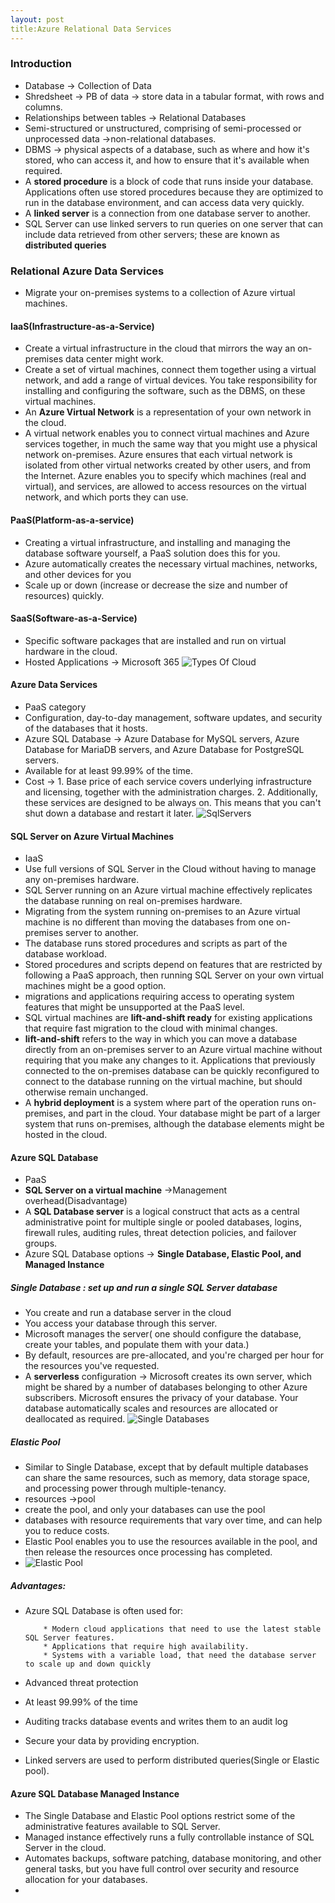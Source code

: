 ```yaml
---
layout: post
title:Azure Relational Data Services
---
```

### Introduction
* Database -> Collection of Data
* Shredsheet -> PB of data -> store data in a tabular format, with rows and columns.
* Relationships between tables -> Relational Databases
* Semi-structured or unstructured, comprising of semi-processed or unprocessed data ->non-relational databases.
* DBMS -> physical aspects of a database, such as where and how it's stored, who can access it, and how to ensure that it's available when required.
* A **stored procedure** is a block of code that runs inside your database. Applications often use stored procedures because they are optimized to run in the database environment, and can access data very quickly. 
* A **linked server** is a connection from one database server to another.
* SQL Server can use linked servers to run queries on one server that can include data retrieved from other servers; these are known as **distributed queries**

### Relational Azure Data Services
* Migrate your on-premises systems to a collection of Azure virtual machines.
#### IaaS(Infrastructure-as-a-Service)
* Create a virtual infrastructure in the cloud that mirrors the way an on-premises data center might work.
* Create a set of virtual machines, connect them together using a virtual network, and add a range of virtual devices. You take responsibility for installing and configuring the software, such as the DBMS, on these virtual machines.
* An **Azure Virtual Network** is a representation of your own network in the cloud.
* A virtual network enables you to connect virtual machines and Azure services together, in much the same way that you might use a physical network on-premises. Azure ensures that each virtual network is isolated from other virtual networks created by other users, and from the Internet. Azure enables you to specify which machines (real and virtual), and services, are allowed to access resources on the virtual network, and which ports they can use.

#### PaaS(Platform-as-a-service)
* Creating a virtual infrastructure, and installing and managing the database software yourself, a PaaS solution does this for you.
* Azure automatically creates the necessary virtual machines, networks, and other devices for you 
* Scale up or down (increase or decrease the size and number of resources) quickly.

#### SaaS(Software-as-a-Service)
* Specific software packages that are installed and run on virtual hardware in the cloud.
* Hosted Applications -> Microsoft 365
![Types Of Cloud](https://raw.githubusercontent.com/TrailBlazed/trailblazed.github.io/gh-pages/assets/TypesOfCloud.JPG)

#### Azure Data Services
* PaaS category
* Configuration, day-to-day management, software updates, and security of the databases that it hosts.
* Azure SQL Database -> Azure Database for MySQL servers, Azure Database for MariaDB servers, and Azure Database for PostgreSQL servers.
* Available for at least 99.99% of the time.
* Cost -> 1. Base price of each service covers underlying infrastructure and licensing, together with the administration charges. 
          2. Additionally, these services are designed to be always on. This means that you can't shut down a database and restart it later.
  ![SqlServers](https://github.com/TrailBlazed/trailblazed.github.io/blob/gh-pages/assets/4-choose-platform.png)
 #### SQL Server on Azure Virtual Machines
 * IaaS
 * Use full versions of SQL Server in the Cloud without having to manage any on-premises hardware.
 * SQL Server running on an Azure virtual machine effectively replicates the database running on real on-premises hardware.
 * Migrating from the system running on-premises to an Azure virtual machine is no different than moving the databases from one on-premises server to another.
 * The database runs stored procedures and scripts as part of the database workload. 
 * Stored procedures and scripts depend on features that are restricted by following a PaaS approach, then running SQL Server on your own virtual machines might be a good option. 
 * migrations and applications requiring access to operating system features that might be unsupported at the PaaS level. 
 * SQL virtual machines are **lift-and-shift ready** for existing applications that require fast migration to the cloud with minimal changes.
 * **lift-and-shift** refers to the way in which you can move a database directly from an on-premises server to an Azure virtual machine without requiring that you make any changes to it. Applications that previously connected to the on-premises database can be quickly reconfigured to connect to the database running on the virtual machine, but should otherwise remain unchanged.
 * A **hybrid deployment** is a system where part of the operation runs on-premises, and part in the cloud. Your database might be part of a larger system that runs on-premises, although the database elements might be hosted in the cloud.
 #### Azure SQL Database
 * PaaS
 * **SQL Server on a virtual machine** ->Management overhead(Disadvantage)
 * A **SQL Database server** is a logical construct that acts as a central administrative point for multiple single or pooled databases, logins, firewall rules, auditing rules, threat detection policies, and failover groups.
 * Azure SQL Database options -> **Single Database, Elastic Pool, and Managed Instance**
 ##### Single Database : set up and run a single SQL Server database
 * You create and run a database server in the cloud
 * You access your database through this server. 
 * Microsoft manages the server( one should configure the database, create your tables, and populate them with your data.)
 * By default, resources are pre-allocated, and you're charged per hour for the resources you've requested. 
 * A **serverless** configuration -> Microsoft creates its own server, which might be shared by a number of databases belonging to other Azure subscribers. Microsoft ensures the privacy of your database. Your database automatically scales and resources are allocated or deallocated as required. 
![Single Databases](https://raw.githubusercontent.com/TrailBlazed/trailblazed.github.io/gh-pages/assets/4-single-database.png)
##### Elastic Pool
* Similar to Single Database, except that by default multiple databases can share the same resources, such as memory, data storage space, and processing power through multiple-tenancy.
* resources ->pool
* create the pool, and only your databases can use the pool
* databases with resource requirements that vary over time, and can help you to reduce costs.
* Elastic Pool enables you to use the resources available in the pool, and then release the resources once processing has completed.
* ![Elastic Pool](https://raw.githubusercontent.com/TrailBlazed/trailblazed.github.io/gh-pages/assets/4-elastic-pool.png)
##### Advantages:
* Azure SQL Database is often used for:

          * Modern cloud applications that need to use the latest stable SQL Server features.
          * Applications that require high availability.
          * Systems with a variable load, that need the database server to scale up and down quickly

* Advanced threat protection
* At least 99.99% of the time
* Auditing tracks database events and writes them to an audit log
* Secure your data by providing encryption. 
* Linked servers are used to perform distributed queries(Single or Elastic pool).

#### Azure SQL Database Managed Instance
* The Single Database and Elastic Pool options restrict some of the administrative features available to SQL Server.
* Managed instance effectively runs a fully controllable instance of SQL Server in the cloud.
* Automates backups, software patching, database monitoring, and other general tasks, but you have full control over security and resource allocation for your databases.
*  


  
